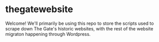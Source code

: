 # thegatewebsite

Welcome! We'll primarily be using this repo to store the scripts used to scrape down The Gate's historic websites, 
with the rest of the website migraton happening through Wordpress. 

